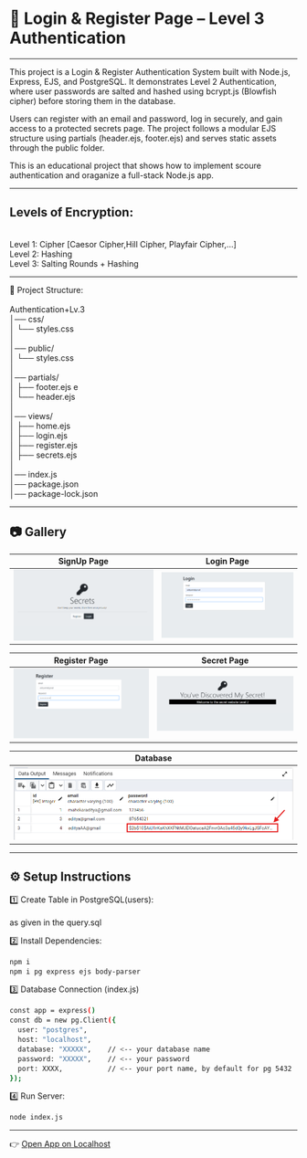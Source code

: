# 🔐 Login & Register Page – Level 3 Authentication

---

This project is a Login & Register Authentication System built with Node.js, Express, EJS, and PostgreSQL.
It demonstrates Level 2 Authentication, where user passwords are salted and hashed using bcrypt.js (Blowfish cipher) before storing them in the database.

Users can register with an email and password, log in securely, and gain access to a protected secrets page.
The project follows a modular EJS structure using partials (header.ejs, footer.ejs) and serves static assets through the public folder.

This is an educational project that shows how to implement scoure authentication and oraganize a full-stack Node.js app.

---
## Levels of Encryption:
<br>
Level 1: Cipher [Caesor Cipher,Hill Cipher, Playfair Cipher,...]<br>
Level 2: Hashing<br>
Level 3: Salting Rounds + Hashing<br>

---
📂 Project Structure:<br><br>
Authentication+Lv.3<br>
│── css/<br>
│   └── styles.css          <br>
│<br>
│── public/<br>
│   └── styles.css         <br>
│<br>
│── partials/<br>
│   ├── footer.ejs           e<br>
│   └── header.ejs          <br>
│<br>
│── views/<br>
│   ├── home.ejs             <br>
│   ├── login.ejs           <br>
│   ├── register.ejs        <br>
│   ├── secrets.ejs          <br>
│<br>
│── index.js                <br>
│── package.json            <br>
│── package-lock.json       <br>

---

## 📷 Gallery

| SignUp Page | Login Page |
|-------------|------------|
| ![lgl3](./imgg/lgl3.png)| ![al3](./imgg/al3.png) |

| Register Page | Secret Page |
|---------------|-------------|
| ![al1](./imgg/al1.png) | ![al4](./imgg/al4.png)|

| Database |
|----------|
| ![al2](./imgg/al2.png) |


---

## ⚙️ Setup Instructions

 1️⃣ Create Table in PostgreSQL(users):
 <br><br>
as given in the query.sql
 <br>
 
2️⃣ Install Dependencies:
```bash
npm i
npm i pg express ejs body-parser
```

3️⃣ Database Connection (index.js)
```bash
const app = express()
const db = new pg.Client({
  user: "postgres",
  host: "localhost",
  database: "XXXXX",    // <-- your database name
  password: "XXXXX",    // <-- your password
  port: XXXX,           // <-- your port name, by default for pg 5432
});
```
4️⃣ Run Server:
```bash
node index.js
```
---
👉 [Open App on Localhost](http://localhost:3000)
